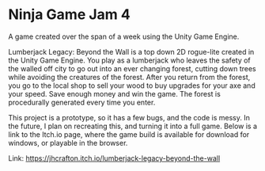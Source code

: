 # Ninja Game Jam 4
 A game created over the span of a week using the Unity Game Engine.

Lumberjack Legacy: Beyond the Wall is a top down 2D rogue-lite created in the Unity Game Engine. You play as a lumberjack who leaves the safety of the walled off city to go out into an ever changing forest, cutting down trees while avoiding the creatures of the forest. After you return from the forest, you go to the local shop to sell your wood to buy upgrades for your axe and your speed. Save enough money and win the game. The forest is procedurally generated every time you enter.

This project is a prototype, so it has a few bugs, and the code is messy. In the future, I plan on recreating this, and turning it into a full game. Below is a link to the Itch.io page, where the game build is available for download for windows, or playable in the browser.

Link: https://jhcrafton.itch.io/lumberjack-legacy-beyond-the-wall
